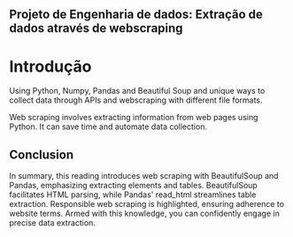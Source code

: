 ## Projeto de Engenharia de dados: Extração de dados através de webscraping

# Introdução 

Using Python, Numpy, Pandas and Beautiful Soup and unique ways to collect data through APIs and webscraping with different file formats.

Web scraping involves extracting information from web pages using Python. It can save time and automate data collection.

## Conclusion 

In summary, this reading introduces web scraping with BeautifulSoup and Pandas, emphasizing extracting elements and tables. BeautifulSoup facilitates
HTML parsing, while Pandas' read_html streamlines table extraction. Responsible web scraping is highlighted, ensuring adherence to website terms. Armed with this knowledge, you can confidently engage in precise data extraction.

